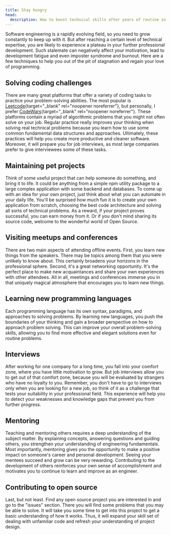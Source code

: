 ```yaml
---
title: Stay hungry
head:
  description: How to boost technical skills after years of routine in software engineering.
---
```

Software engineering is a rapidly evolving field, so you need to grow constantly to keep up with it. But after reaching a certain level of technical expertise, you are likely to experience a plateau in your further professional development. Such stalemate can negatively affect your motivation, lead to development fatigue and even imposter syndrome and burnout. Here are a few techniques to help you out of the pit of stagnation and regain your love of programming.

## Solving coding challenges

There are many great platforms that offer a variety of coding tasks to practice your problem-solving abilities. The most popular is [Leetcode](https://leetcode.com/){target="\_blank" rel="noopener noreferrer"}, but personally, I prefer [CodeWars](https://www.codewars.com/){target="\_blank" rel="noopener noreferrer"}. These platforms contain a myriad of algorithmic problems that you might not often solve on your job. Regular practice really improves your thinking when solving real technical problems because you learn how to use some common fundamental data structures and approaches. Ultimately, these practices will help you create more productive and cleaner software. Moreover, it will prepare you for job interviews, as most large companies prefer to give interviewees some of these tasks.

## Maintaining pet projects

Think of some useful project that can help someone do something, and bring it to life. It could be anything from a simple npm utility package to a large complex application with some backend and databases. To come up with an idea for your own project, just think about what you can automate in your daily life. You'll be surprised how much fun it is to create your own application from scratch, choosing the best code architecture and solving all sorts of technical problems. As a reward, if your project proves successful, you can earn money from it. Or if you don't mind sharing its source code, welcome to the wonderful world of Open Source.

## Visiting meetups and conferences

There are two main aspects of attending offline events. First, you learn new things from the speakers. There may be topics among them that you were unlikely to know about. This certainly broadens your horizons in the professional sphere. Second, it's a great networking opportunity. It's the perfect place to make new acquaintances and share your own experiences with other attendees. All in all, meetings and conferences immerse you in that uniquely magical atmosphere that encourages you to learn new things.

## Learning new programming languages

Each programming language has its own syntax, paradigms, and approaches to solving problems. By learning new languages, you push the boundaries of your thinking and gain a broader perspective on how to approach problem solving. This can improve your overall problem-solving skills, allowing you to find more effective and elegant solutions even for routine problems.

## Interviews

After working for one company for a long time, you fall into your comfort zone, where you have little motivation to grow. But job interviews allow you to get out of that comfort zone, because you will be evaluated by strangers who have no loyalty to you. Remember, you don't have to go to interviews only when you are looking for a new job, so think of it as a challenge that tests your suitability in your professional field. This experience will help you to detect your weaknesses and knowledge gaps that prevent you from further progress.

## Mentoring

Teaching and mentoring others requires a deep understanding of the subject matter. By explaining concepts, answering questions and guiding others, you strengthen your understanding of engineering fundamentals. Most importantly, mentoring gives you the opportunity to make a positive impact on someone's career and personal development. Seeing your mentees succeed and grow can be very rewarding. Contributing to the development of others reinforces your own sense of accomplishment and motivates you to continue to learn and improve as an engineer.

## Contributing to open source

Last, but not least. Find any open source project you are interested in and go to the "issues" section. There you will find some problems that you may be able to solve. It will take you some time to get into this project to get a basic understanding of how it works. Thus, it will expand your skill set of dealing with unfamiliar code and refresh your understanding of project design.